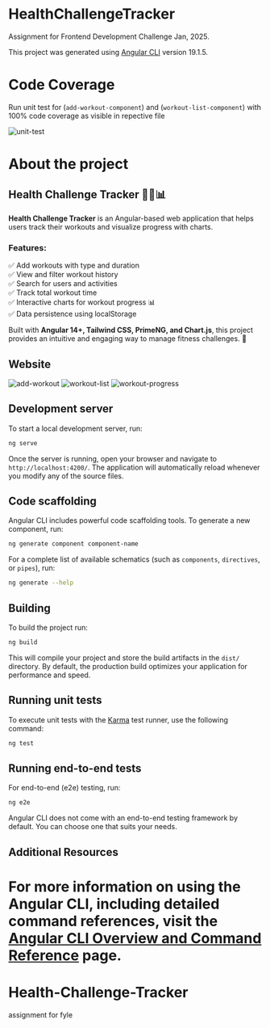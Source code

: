 # HealthChallengeTracker

Assignment for Frontend Development Challenge Jan, 2025.

This project was generated using [Angular CLI](https://github.com/angular/angular-cli) version 19.1.5.

# Code Coverage
 Run unit test for (`add-workout-component`) and (`workout-list-component`) with 100% code coverage as visible in repective file
 
 ![unit-test](https://github.com/user-attachments/assets/33bbbff6-5b6c-400c-bdca-e51915cccd7e)

# About the project
## Health Challenge Tracker 🏋️‍♂️📊  

**Health Challenge Tracker** is an Angular-based web application that helps users track their workouts and visualize progress with charts.  

### Features:  
✅ Add workouts with type and duration  
✅ View and filter workout history  
✅ Search for users and activities  
✅ Track total workout time  
✅ Interactive charts for workout progress 📊  
✅ Data persistence using localStorage  

Built with **Angular 14+, Tailwind CSS, PrimeNG, and Chart.js**, this project provides an intuitive and engaging way to manage fitness challenges. 🚀

 ## Website
 ![add-workout](https://github.com/user-attachments/assets/d8abd154-9380-4c73-a9d4-bfa91d346517)
![workout-list](https://github.com/user-attachments/assets/8d575c80-26a4-4bfd-9a68-6e352c044c24)
![workout-progress](https://github.com/user-attachments/assets/2086ff7e-40fa-410c-84c4-e6a0b0011194)


## Development server

To start a local development server, run:

```bash
ng serve
```

Once the server is running, open your browser and navigate to `http://localhost:4200/`. The application will automatically reload whenever you modify any of the source files.

## Code scaffolding

Angular CLI includes powerful code scaffolding tools. To generate a new component, run:

```bash
ng generate component component-name
```

For a complete list of available schematics (such as `components`, `directives`, or `pipes`), run:

```bash
ng generate --help
```

## Building

To build the project run:

```bash
ng build
```

This will compile your project and store the build artifacts in the `dist/` directory. By default, the production build optimizes your application for performance and speed.

## Running unit tests

To execute unit tests with the [Karma](https://karma-runner.github.io) test runner, use the following command:

```bash
ng test
```

## Running end-to-end tests

For end-to-end (e2e) testing, run:

```bash
ng e2e
```

Angular CLI does not come with an end-to-end testing framework by default. You can choose one that suits your needs.

## Additional Resources

For more information on using the Angular CLI, including detailed command references, visit the [Angular CLI Overview and Command Reference](https://angular.dev/tools/cli) page.
=======
# Health-Challenge-Tracker
assignment for fyle

